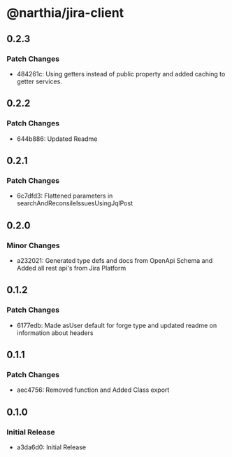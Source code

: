 # @narthia/jira-client

## 0.2.3

### Patch Changes

- 484261c: Using getters instead of public property and added caching to getter services.

## 0.2.2

### Patch Changes

- 644b886: Updated Readme

## 0.2.1

### Patch Changes

- 6c7dfd3: Flattened parameters in searchAndReconsileIssuesUsingJqlPost

## 0.2.0

### Minor Changes

- a232021: Generated type defs and docs from OpenApi Schema and Added all rest api's from Jira Platform

## 0.1.2

### Patch Changes

- 6177edb: Made asUser default for forge type and updated readme on information about headers

## 0.1.1

### Patch Changes

- aec4756: Removed function and Added Class export

## 0.1.0

### Initial Release

- a3da6d0: Initial Release
